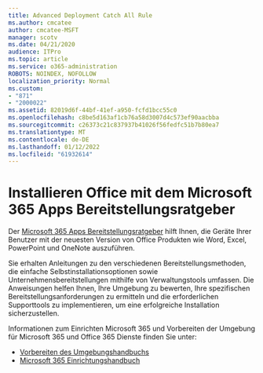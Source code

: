 ```yaml
---
title: Advanced Deployment Catch All Rule
ms.author: cmcatee
author: cmcatee-MSFT
manager: scotv
ms.date: 04/21/2020
audience: ITPro
ms.topic: article
ms.service: o365-administration
ROBOTS: NOINDEX, NOFOLLOW
localization_priority: Normal
ms.custom:
- "871"
- "2000022"
ms.assetid: 82019d6f-44bf-41ef-a950-fcfd1bcc55c0
ms.openlocfilehash: c8be5d163af1cb76a58d3007d4c573ef90aacbba
ms.sourcegitcommit: c26373c21c837937b41026f56fedfc51b7b80ea7
ms.translationtype: MT
ms.contentlocale: de-DE
ms.lasthandoff: 01/12/2022
ms.locfileid: "61932614"
---
```

# <a name="install-office-with-the-microsoft-365-apps-deployment-advisor"></a>Installieren Office mit dem Microsoft 365 Apps Bereitstellungsratgeber

Der [Microsoft 365 Apps Bereitstellungsratgeber](https://go.microsoft.com/fwlink/?linkid=2145748) hilft Ihnen, die Geräte Ihrer Benutzer mit der neuesten Version von Office Produkten wie Word, Excel, PowerPoint und OneNote auszuführen.
  
Sie erhalten Anleitungen zu den verschiedenen Bereitstellungsmethoden, die einfache Selbstinstallationsoptionen sowie Unternehmensbereitstellungen mithilfe von Verwaltungstools umfassen. Die Anweisungen helfen Ihnen, Ihre Umgebung zu bewerten, Ihre spezifischen Bereitstellungsanforderungen zu ermitteln und die erforderlichen Supporttools zu implementieren, um eine erfolgreiche Installation sicherzustellen.
  
Informationen zum Einrichten Microsoft 365 und Vorbereiten der Umgebung für Microsoft 365 und Office 365 Dienste finden Sie unter:

- [Vorbereiten des Umgebungshandbuchs](https://go.microsoft.com/fwlink/?linkid=2005213)
- [Microsoft 365 Einrichtungshandbuch](https://go.microsoft.com/fwlink/?linkid=2072646)
